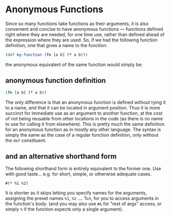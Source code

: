 # Anonymous Functions
Since so many functions take functions as their arguments, it is also convenient and concise to have anonymous functions ― functions defined right where they are needed, for one time use, rather than defined ahead of the expression where they are used. So, if we had the following function definition, one that gives a name to the function:

```clojure
(def my-function (fn [a b] (* a b)))
```

the anonymous equivalent of the same function would simply be:

## anonymous function definition
```clojure
(fn [a b] (* a b))
```

The only difference is that an anonymous function is defined without tying it to a name, and that it can be located in argument position. Thus it is more succinct for immediate use as an argument to another function, at the cost of not being reusable from other locations in the code (as there is no name to use for calling it from elsewhere). This is pretty much the same definition for an anonymous function as in mostly any other language. The syntax is simply the same as the case of a regular function definition, only without the `def` constituent.

## and an alternative shorthand form
The following shorthand form is entirely equivalent to the former one. Use with good taste... e.g. for short, simple, or otherwise adequate cases.
```
#(* %1 %2)
```
It is shorter as it skips letting you specify names for the arguments, assigning the preset names `%1`, `%2` .... %n, for you to access arguments in the function's body. (and you may also use `#&` for "rest of args" access, or simply `%` if the function expects only a single argument).
